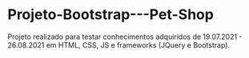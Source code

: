 # Projeto-Bootstrap---Pet-Shop
Projeto realizado para testar conhecimentos adquiridos de 19.07.2021 - 26.08.2021 em HTML, CSS, JS e frameworks (JQuery e Bootstrap).
